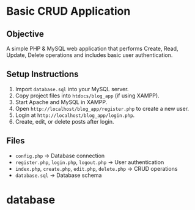 
# Basic CRUD Application

## Objective
A simple PHP & MySQL web application that performs Create, Read, Update, Delete operations and includes basic user authentication.

## Setup Instructions
1. Import `database.sql` into your MySQL server.
2. Copy project files into `htdocs/blog_app` (if using XAMPP).
3. Start Apache and MySQL in XAMPP.
4. Open `http://localhost/blog_app/register.php` to create a new user.
5. Login at `http://localhost/blog_app/login.php`.
6. Create, edit, or delete posts after login.

## Files
- `config.php` → Database connection
- `register.php`, `login.php`, `logout.php` → User authentication
- `index.php`, `create.php`, `edit.php`, `delete.php` → CRUD operations
- `database.sql` → Database schema
# database

